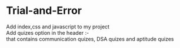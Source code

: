 # Trial-and-Error
Add index,css and javascript to my project <br>
Add quizes option in the header :-<br>
that contains communication quizes, DSA quizes and aptitude quizes 